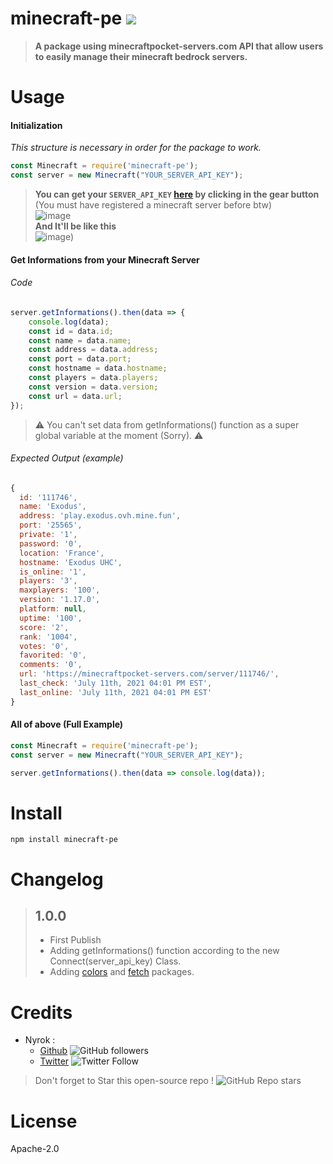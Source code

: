 # minecraft-pe [![](https://img.shields.io/badge/Made%20with-%F0%9F%92%96-red)](https://www.npmjs.com/package/discord-memoji)
> **A package using minecraftpocket-servers.com API that allow users to easily manage their minecraft bedrock servers.**
# Usage 
#### Initialization
*This structure is necessary in order for the package to work.*
```js
const Minecraft = require('minecraft-pe');
const server = new Minecraft("YOUR_SERVER_API_KEY");
```
> **You can get your `SERVER_API_KEY` [here](https://minecraftpocket-servers.com/servers/manage/) by clicking in the gear button** <br>
(You must have registered a minecraft server before btw) <br>
![image](https://user-images.githubusercontent.com/47859726/125235503-da6d1400-e2e2-11eb-8e4e-0e4f93126ca7.png) <br>
**And It'll be like this** <br>
![image](https://user-images.githubusercontent.com/47859726/125235370-a560c180-e2e2-11eb-9b6c-e181d112fe90.png))

#### Get Informations from your Minecraft Server
###### Code
```js
server.getInformations().then(data => {
    console.log(data);
    const id = data.id;
    const name = data.name;
    const address = data.address;
    const port = data.port;
    const hostname = data.hostname;
    const players = data.players;
    const version = data.version;
    const url = data.url;
});
```
> ⚠ You can't set data from getInformations() function as a super global variable at the moment (Sorry). ⚠
###### Expected Output (example)
```js
{
  id: '111746',
  name: 'Exodus',
  address: 'play.exodus.ovh.mine.fun',
  port: '25565',
  private: '1',
  password: '0',
  location: 'France',
  hostname: 'Exodus UHC',
  is_online: '1',
  players: '3',
  maxplayers: '100',
  version: '1.17.0',
  platform: null,
  uptime: '100',
  score: '2',
  rank: '1004',
  votes: '0',
  favorited: '0',
  comments: '0',
  url: 'https://minecraftpocket-servers.com/server/111746/',
  last_check: 'July 11th, 2021 04:01 PM EST',
  last_online: 'July 11th, 2021 04:01 PM EST'
}
```
#### All of above (Full Example)
```js
const Minecraft = require('minecraft-pe');
const server = new Minecraft("YOUR_SERVER_API_KEY");

server.getInformations().then(data => console.log(data));
```
# Install
`npm install minecraft-pe`
# Changelog
> ## **1.0.0**
>    * First Publish
>    * Adding getInformations() function according to the new Connect(server_api_key) Class.
>    * Adding [colors](https://www.npmjs.com/package/colors) and [fetch](https://www.npmjs.com/package/node-fetch) packages.
# Credits
* Nyrok :
  - [Github](https://github.com/Nyrok) ![GitHub followers](https://img.shields.io/github/followers/Nyrok?style=social)
  - [Twitter](https://twitter.com/@Nyrok10) ![Twitter Follow](https://img.shields.io/twitter/follow/Nyrok10?style=social)
> Don't forget to Star this open-source repo ! ![GitHub Repo stars](https://img.shields.io/github/stars/Nyrok/minecraft-pe?style=social)
# License
Apache-2.0
